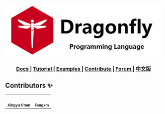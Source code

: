 
<div align="center">
  <img width="500px" src="misc/images/banner.jpg">
  <h3> 
  <a href="#"> Docs </a> | 
  <a href="#"> Tutorial </a> | 
  <a href="#"> Examples </a> | 
  <a href="#"> Contribute </a> | 
  <a href="#/"> Forum </a>| 
  <a href="#/"> 中文版 </a> </h3>
</div>

<center>

</center>

## Contributors ✨
<center>
  
<table>
  <tr>
    <td align="center"><a href="https://xingyuchen.me"><img src="https://avatars2.githubusercontent.com/u/22312333" width="100px;" alt=""/><br /><sub><b>Xingyu Chen</b></sub></a><br/></td>
    <td align="center"><a href="https://github.com/fangxm233"><img src="https://avatars0.githubusercontent.com/u/30077393" width="100px;" alt=""/><br /><sub><b>Fangxm</b></sub></a><br /></td>
  </tr>
</table>
</center>
